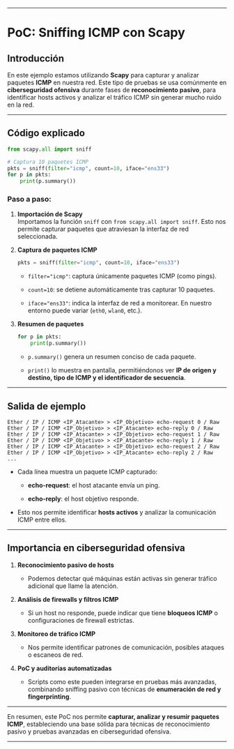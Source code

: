 
---

# PoC: Sniffing ICMP con Scapy

## Introducción

En este ejemplo estamos utilizando **Scapy** para capturar y analizar paquetes **ICMP** en nuestra red. Este tipo de pruebas se usa comúnmente en **ciberseguridad ofensiva** durante fases de **reconocimiento pasivo**, para identificar hosts activos y analizar el tráfico ICMP sin generar mucho ruido en la red.

---

## Código explicado

```python
from scapy.all import sniff

# Captura 10 paquetes ICMP
pkts = sniff(filter="icmp", count=10, iface="ens33")
for p in pkts:
    print(p.summary())
```

### Paso a paso:

1. **Importación de Scapy**  
    Importamos la función `sniff` con `from scapy.all import sniff`. Esto nos permite capturar paquetes que atraviesan la interfaz de red seleccionada.
    
2. **Captura de paquetes ICMP**
    
    ```python
    pkts = sniff(filter="icmp", count=10, iface="ens33")
    ```
    
    - `filter="icmp"`: captura únicamente paquetes ICMP (como pings).
        
    - `count=10`: se detiene automáticamente tras capturar 10 paquetes.
        
    - `iface="ens33"`: indica la interfaz de red a monitorear. En nuestro entorno puede variar (`eth0`, `wlan0`, etc.).
        
3. **Resumen de paquetes**
    
    ```python
    for p in pkts:
        print(p.summary())
    ```
    
    - `p.summary()` genera un resumen conciso de cada paquete.
        
    - `print()` lo muestra en pantalla, permitiéndonos ver **IP de origen y destino, tipo de ICMP y el identificador de secuencia**.
        

---

## Salida de ejemplo

```
Ether / IP / ICMP <IP_Atacante> > <IP_Objetivo> echo-request 0 / Raw
Ether / IP / ICMP <IP_Objetivo> > <IP_Atacante> echo-reply 0 / Raw
Ether / IP / ICMP <IP_Atacante> > <IP_Objetivo> echo-request 1 / Raw
Ether / IP / ICMP <IP_Objetivo> > <IP_Atacante> echo-reply 1 / Raw
Ether / IP / ICMP <IP_Atacante> > <IP_Objetivo> echo-request 2 / Raw
Ether / IP / ICMP <IP_Objetivo> > <IP_Atacante> echo-reply 2 / Raw
...
```

- Cada línea muestra un paquete ICMP capturado:
    
    - **echo-request**: el host atacante envía un ping.
        
    - **echo-reply**: el host objetivo responde.
        
- Esto nos permite identificar **hosts activos** y analizar la comunicación ICMP entre ellos.
    

---

## Importancia en ciberseguridad ofensiva

1. **Reconocimiento pasivo de hosts**
    
    - Podemos detectar qué máquinas están activas sin generar tráfico adicional que llame la atención.
        
2. **Análisis de firewalls y filtros ICMP**
    
    - Si un host no responde, puede indicar que tiene **bloqueos ICMP** o configuraciones de firewall estrictas.
        
3. **Monitoreo de tráfico ICMP**
    
    - Nos permite identificar patrones de comunicación, posibles ataques o escaneos de red.
        
4. **PoC y auditorías automatizadas**
    
    - Scripts como este pueden integrarse en pruebas más avanzadas, combinando sniffing pasivo con técnicas de **enumeración de red y fingerprinting**.
        

---

En resumen, este PoC nos permite **capturar, analizar y resumir paquetes ICMP**, estableciendo una base sólida para técnicas de reconocimiento pasivo y pruebas avanzadas en ciberseguridad ofensiva.

---
